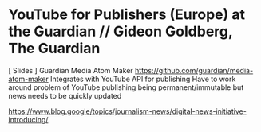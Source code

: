 # YouTube for Publishers \(Europe\) at the Guardian // Gideon Goldberg, The Guardian



[ Slides ]
Guardian Media Atom Maker https://github.com/guardian/media-atom-maker
Integrates with YouTube API for publishing
Have to work around problem of YouTube publishing being permanent/immutable but news needs to be quickly updated

https://www.blog.google/topics/journalism-news/digital-news-initiative-introducing/ 
